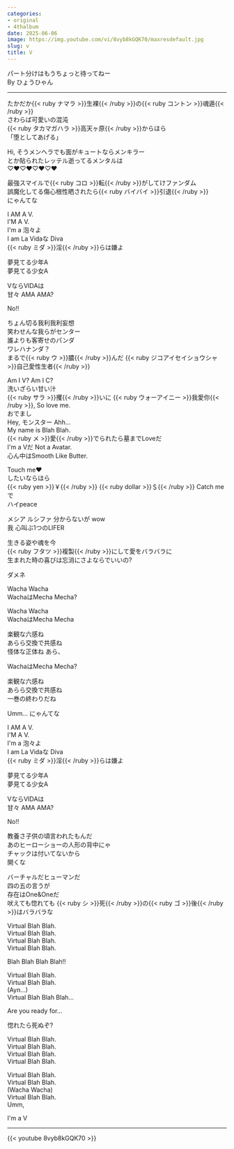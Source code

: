 ```yaml
---
categories:
- original
- 4thalbum
date: 2025-06-06
image: https://img.youtube.com/vi/8vyb8kGQK70/maxresdefault.jpg
slug: v
title: V
---
```


パート分けはもうちょっと待ってねー  
By ひょうひゃん

---

たかだか{{< ruby ナマラ >}}生裸{{< /ruby >}}の{{< ruby コントン >}}魂遁{{< /ruby >}}  
さわらば可愛いの混沌  
{{< ruby タカマガハラ >}}高天ヶ原{{< /ruby >}}からほら  
「堕としてあげる」  

Hi, そうメンヘラでも面がキュートならメンキラー  
とか貼られたレッテル逝ってるメンタルは  
♡♥♡♥♡♥♡♥

最強スマイルで{{< ruby コロ >}}転{{< /ruby >}}がしてけファンダム  
誤魔化してる傷心根性晒されたら{{< ruby バイバイ >}}引退{{< /ruby >}}  
にゃんてな

I AM A V.  
I'M A V.  
I'm a 泡々よ  
I am La Vidaな Diva  
{{< ruby ミダ >}}淫{{< /ruby >}}らは嫌よ  

夢見てる少年A  
夢見てる少女A  

VならVIDAは  
甘々 AMA AMA?

No!!

ちょん切る我利我利妄想  
笑わせんな我らがセンター  
誰よりも客寄せのパンダ  
ワレハナンダ？  
まるで{{< ruby ウ >}}膿{{< /ruby >}}んだ {{< ruby ジコアイセイショウシャ >}}自己愛性生者{{< /ruby >}}  

Am I V? Am I C?  
洗いざらい甘い汁  
{{< ruby サラ >}}攫{{< /ruby >}}いに {{< ruby ウォーアイニー >}}我愛你{{< /ruby >}}, So love me.  
おでまし  
Hey, モンスター Ahh...  
My name is Blah Blah.  
{{< ruby メ >}}愛{{< /ruby >}}でられたら墓までLoveだ  
I'm a Vだ Not a Avatar.  
心ん中はSmooth Like Butter.  

Touch me♥  
したいならほら  
{{< ruby yen >}}￥{{< /ruby >}} {{< ruby dollar >}}＄{{< /ruby >}} Catch meで  
ハイpeace  

メシア ルシファ 分からないが wow  
我 心叫ぶ1つのLIFER  

生きる姿や魂を今  
{{< ruby フタツ >}}複製{{< /ruby >}}にして愛をバラバラに  
生まれた時の喜びは忘消にさよならでいいの?

ダメネ

Wacha Wacha  
WachaはMecha Mecha?  

Wacha Wacha  
WachaはMecha Mecha  

楽観な六感ね  
あらら交換で共感ね  
怪体な正体ね あら、

WachaはMecha Mecha?  

楽観な六感ね  
あらら交換で共感ね  
一巻の終わりだね  

Umm... にゃんてな

I AM A V.  
I'M A V.  
I'm a 泡々よ  
I am La Vidaな Diva  
{{< ruby ミダ >}}淫{{< /ruby >}}らは嫌よ  

夢見てる少年A  
夢見てる少女A  

VならVIDAは  
甘々 AMA AMA?

No!!

教養さ子供の頃言われたもんだ  
あのヒーローショーの人形の背中にゃ  
チャックは付いてないから  
開くな

バーチャルだヒューマンだ  
四の五の言うが  
存在はOne&Oneだ  
吠えても惚れても {{< ruby シ >}}死{{< /ruby >}}の{{< ruby ゴ >}}後{{< /ruby >}}はバラバラな  

Virtual Blah Blah.  
Virtual Blah Blah.  
Virtual Blah Blah.  
Virtual Blah Blah.  

Blah Blah Blah Blah!!  

Virtual Blah Blah.  
Virtual Blah Blah.  
(Ayn...)  
Virtual Blah Blah Blah...  

Are you ready for...  

惚れたら死ぬぞ?  

Virtual Blah Blah.  
Virtual Blah Blah.  
Virtual Blah Blah.  
Virtual Blah Blah.  

Virtual Blah Blah.  
Virtual Blah Blah.  
(Wacha Wacha)  
Virtual Blah Blah.  
Umm,  

I'm a V  



---

{{< youtube 8vyb8kGQK70 >}}